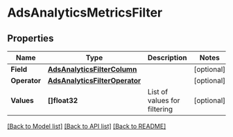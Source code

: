 # AdsAnalyticsMetricsFilter

## Properties

Name | Type | Description | Notes
------------ | ------------- | ------------- | -------------
**Field** | [**AdsAnalyticsFilterColumn**](AdsAnalyticsFilterColumn.md) |  | [optional] 
**Operator** | [**AdsAnalyticsFilterOperator**](AdsAnalyticsFilterOperator.md) |  | [optional] 
**Values** | **[]float32** | List of values for filtering | [optional] 

[[Back to Model list]](../README.md#documentation-for-models) [[Back to API list]](../README.md#documentation-for-api-endpoints) [[Back to README]](../README.md)


